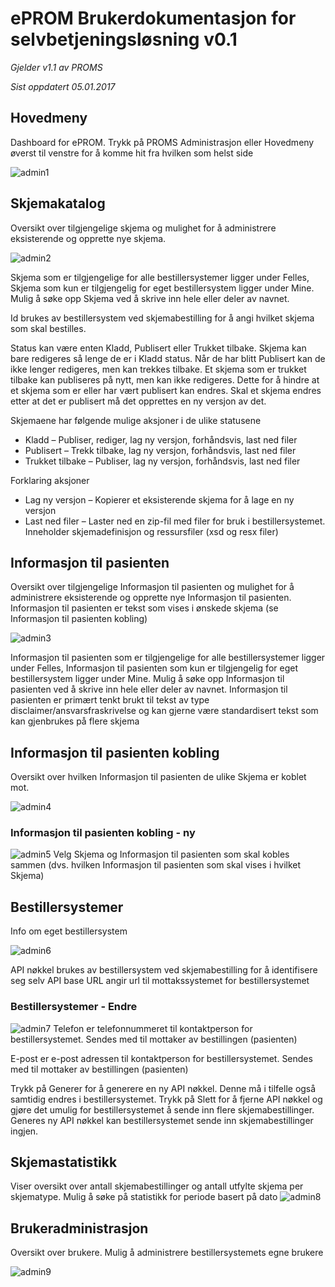 # ePROM Brukerdokumentasjon for selvbetjeningsløsning v0.1

*Gjelder v1.1 av PROMS*

*Sist oppdatert 05.01.2017*


## Hovedmeny
Dashboard for ePROM. Trykk på PROMS Administrasjon eller Hovedmeny øverst til venstre for å komme hit fra hvilken som helst side
 
![admin1](img/admin1.png)


## Skjemakatalog
Oversikt over tilgjengelige skjema og mulighet for å administrere eksisterende og opprette nye skjema.

![admin2](img/admin2.png)

Skjema som er tilgjengelige for alle bestillersystemer ligger under Felles, Skjema som kun er tilgjengelig for eget bestillersystem ligger under Mine. Mulig å søke opp Skjema ved å skrive inn hele eller deler av navnet.

Id brukes av bestillersystem ved skjemabestilling for å angi hvilket skjema som skal bestilles.

Status kan være enten Kladd, Publisert eller Trukket tilbake. Skjema kan bare redigeres så lenge de er i Kladd status. Når de har blitt Publisert kan de ikke lenger redigeres, men kan trekkes tilbake. Et skjema som er trukket tilbake kan publiseres på nytt, men kan ikke redigeres. Dette for å hindre at et skjema som er eller har vært publisert kan endres. Skal et skjema endres etter at det er publisert må det opprettes en ny versjon av det.

Skjemaene har følgende mulige aksjoner i de ulike statusene
*	Kladd – Publiser, rediger, lag ny versjon, forhåndsvis, last ned filer
*	Publisert – Trekk tilbake, lag ny versjon, forhåndsvis, last ned filer
*	Trukket tilbake – Publiser, lag ny versjon, forhåndsvis, last ned filer

Forklaring aksjoner
*	Lag ny versjon – Kopierer et eksisterende skjema for å lage en ny versjon
*	Last ned filer – Laster ned en zip-fil med filer for bruk i bestillersystemet. Inneholder skjemadefinisjon og ressursfiler (xsd og resx filer)



## Informasjon til pasienten
Oversikt over tilgjengelige Informasjon til pasienten og mulighet for å administrere eksisterende og opprette nye Informasjon til pasienten.
Informasjon til pasienten er tekst som vises i ønskede skjema (se Informasjon til pasienten kobling)

![admin3](img/admin3.png)

Informasjon til pasienten som er tilgjengelige for alle bestillersystemer ligger under Felles, Informasjon til pasienten som kun er tilgjengelig for eget bestillersystem ligger under Mine. Mulig å søke opp Informasjon til pasienten ved å skrive inn hele eller deler av navnet. Informasjon til pasienten er primært tenkt brukt til tekst av type disclaimer/ansvarsfraskrivelse og kan gjerne være standardisert tekst som kan gjenbrukes på flere skjema



## Informasjon til pasienten kobling
Oversikt over hvilken Informasjon til pasienten de ulike Skjema er koblet mot.

![admin4](img/admin4.png)



### Informasjon til pasienten kobling - ny

![admin5](img/admin5.png)
Velg Skjema og Informasjon til pasienten som skal kobles sammen (dvs. hvilken Informasjon til pasienten som skal vises i hvilket Skjema)



## Bestillersystemer
Info om eget bestillersystem

![admin6](img/admin6.png)

API nøkkel brukes av bestillersystem ved skjemabestilling for å identifisere seg selv
API base URL angir url til mottakssystemet for bestillersystemet



### Bestillersystemer - Endre

![admin7](img/admin7.png)
Telefon er telefonnummeret til kontaktperson for bestillersystemet. Sendes med til mottaker av bestillingen (pasienten)

E-post er e-post adressen til kontaktperson for bestillersystemet. Sendes med til mottaker av bestillingen (pasienten)

Trykk på Generer for å generere en ny API nøkkel. Denne må i tilfelle også samtidig endres i bestillersystemet. Trykk på Slett for å fjerne API nøkkel og gjøre det umulig for bestillersystemet å sende inn flere skjemabestillinger. Generes ny API nøkkel kan bestillersystemet sende inn skjemabestillinger ingjen.



## Skjemastatistikk
Viser oversikt over antall skjemabestillinger og antall utfylte skjema per skjematype. Mulig å søke på statistikk for periode basert på dato
![admin8](img/admin8.png)



## Brukeradministrasjon
Oversikt over brukere. Mulig å administrere bestillersystemets egne brukere

![admin9](img/admin9.png)
